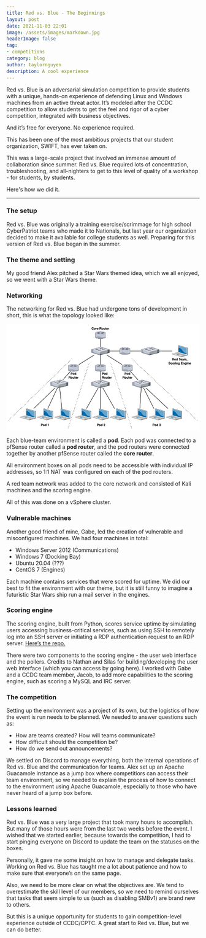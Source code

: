 ```yaml
---
title: Red vs. Blue - The Beginnings
layout: post
date: 2021-11-03 22:01
image: /assets/images/markdown.jpg
headerImage: false
tag:
- competitions
category: blog
author: taylornguyen
description: A cool experience
---
```


Red vs. Blue is an adversarial simulation competition to provide students with a unique, hands-on experience of defending Linux and Windows machines from an active threat actor. It’s modeled after the CCDC competition to allow students to get the feel and rigor of a cyber competition, integrated with business objectives.

And it’s free for everyone. No experience required.

This has been one of the most ambitious projects that our student organization, SWIFT, has ever taken on.

This was a large-scale project that involved an immense amount of collaboration since summer. Red vs. Blue required lots of concentration, troubleshooting, and all-nighters to get to this level of quality of a workshop - for students, by students.

Here's how we did it.

---

### The setup
Red vs. Blue was originally a training exercise/scrimmage for high school CyberPatriot teams who made it to Nationals, but last year our organization decided to make it available for college students as well. Preparing for this version of Red vs. Blue began in the summer.

### The theme and setting
My good friend Alex pitched a Star Wars themed idea, which we all enjoyed, so we went with a Star Wars theme.

### Networking
The networking for Red vs. Blue had undergone tons of development in short, this is what the topology looked like:

![Topology](../assets/images/red-vs-blue/RvB-Topology.png)

Each blue-team environment is called a **pod**. Each pod was connected to a pfSense router called a **pod router**, and the pod routers were connected together by another pfSense router called the **core router**.

All environment boxes on all pods need to be accessible with individual IP addresses, so 1:1 NAT was configured on each of the pod routers.

A red team network was added to the core network and consisted of Kali machines and the scoring engine.

All of this was done on a vSphere cluster.

### Vulnerable machines
Another good friend of mine, Gabe, led the creation of vulnerable and misconfigured machines. We had four machines in total:

- Windows Server 2012 (Communications)
- Windows 7 (Docking Bay)
- Ubuntu 20.04 (???)
- CentOS 7 (Engines)

Each machine contains services that were scored for uptime. We did our best to fit the environment with our theme, but it is still funny to imagine a futuristic Star Wars ship run a mail server in the engines.

### Scoring engine
The scoring engine, built from Python, scores service uptime by simulating users accessing business-critical services, such as using SSH to remotely log into an SSH server or initiating a RDP authentication request to an RDP server. [Here’s the repo.](https://github.com/fyrworx4/PulseEngine-ScoringEngine)

There were two components to the scoring engine - the user web interface and the pollers. Credits to Nathan and Silas for building/developing the user web interface (which you can access by going here). I worked with Gabe and a CCDC team member, Jacob, to add more capabilities to the scoring engine, such as scoring a MySQL and IRC server.

### The competition
Setting up the environment was a project of its own, but the logistics of how the event is run needs to be planned. We needed to answer questions such as:

- How are teams created? How will teams communicate?
- How difficult should the competition be?
- How do we send out announcements?

We settled on Discord to manage everything, both the internal operations of Red vs. Blue and the communication for teams. Alex set up an Apache Guacamole instance as a jump box where competitiors can access their team environment, so we needed to explain the process of how to connect to the environment using Apache Guacamole, especially to those who have never heard of a jump box before.

### Lessons learned
Red vs. Blue was a very large project that took many hours to accomplish. But many of those hours were from the last two weeks before the event. I wished that we started earlier, because towards the competition, I had to start pinging everyone on Discord to update the team on the statuses on the boxes.

Personally, it gave me some insight on how to manage and delegate tasks. Working on Red vs. Blue has taught me a lot about patience and how to make sure that everyone’s on the same page.

Also, we need to be more clear on what the objectives are. We tend to overestimate the skill level of our members, so we need to remind ourselves that tasks that seem simple to us (such as disabling SMBv1) are brand new to others.

But this is a unique opportunity for students to gain competition-level experience outside of CCDC/CPTC. A great start to Red vs. Blue, but we can do better.